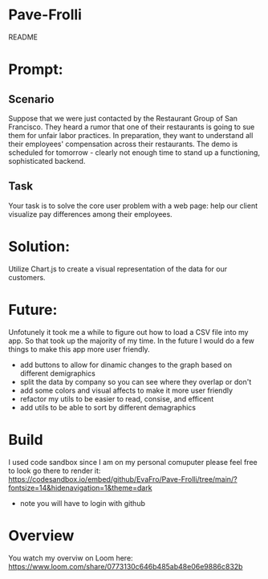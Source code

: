 # Pave-Frolli


README

# Prompt: 

## Scenario
Suppose that we were just contacted by the Restaurant Group of San Francisco. They heard a rumor that one of their restaurants is going to sue them for unfair labor practices. In preparation, they want to understand all their employees' compensation across their restaurants.
The demo is scheduled for tomorrow - clearly not enough time to stand up a functioning, sophisticated backend.

## Task
Your task is to solve the core user problem with a web page: help our client visualize pay differences among their employees.

# Solution: 
Utilize Chart.js to create a visual representation of the data for our customers.

# Future:
Unfotunely it took me a while to figure out how to load a CSV file into my app. So that took up the majority of my time. In the future I would do a few things to make this app more user friendly.

* add buttons to allow for dinamic changes to the graph based on different demigraphics
* split the data by company so you can see where they overlap or don't
* add some colors and visual affects to make it more user friendly
* refactor my utils to be easier to read, consise, and efficent
* add utils to be able to sort by different demagraphics

# Build
I used code sandbox since I am on my personal comuputer please feel free to look go there to render it: https://codesandbox.io/embed/github/EvaFro/Pave-Frolli/tree/main/?fontsize=14&hidenavigation=1&theme=dark

* note you will have to login with github

# Overview
You watch my overviw on Loom here: https://www.loom.com/share/0773130c646b485ab48e06e9886c832b
